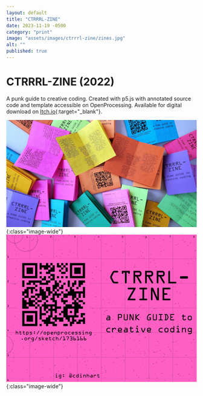 ```yaml
---
layout: default
title: "CTRRRL-ZINE"
date: 2023-11-19 -0500
category: "print"
image: "assets/images/ctrrrl-zine/zines.jpg"
alt: ""
published: true
---
```


# CTRRRL-ZINE (2022)

A punk guide to creative coding. Created with p5.js with annotated source code and template accessible on OpenProcessing. Available for digital download on [Itch.io](https://cdinhart.itch.io/ctrrrl-zine){:target="_blank"}.

![](assets/images/ctrrrl-zine/zines.jpg){:class="image-wide"}  
![](assets/images/ctrrrl-zine/cover.png){:class="image-wide"}  
